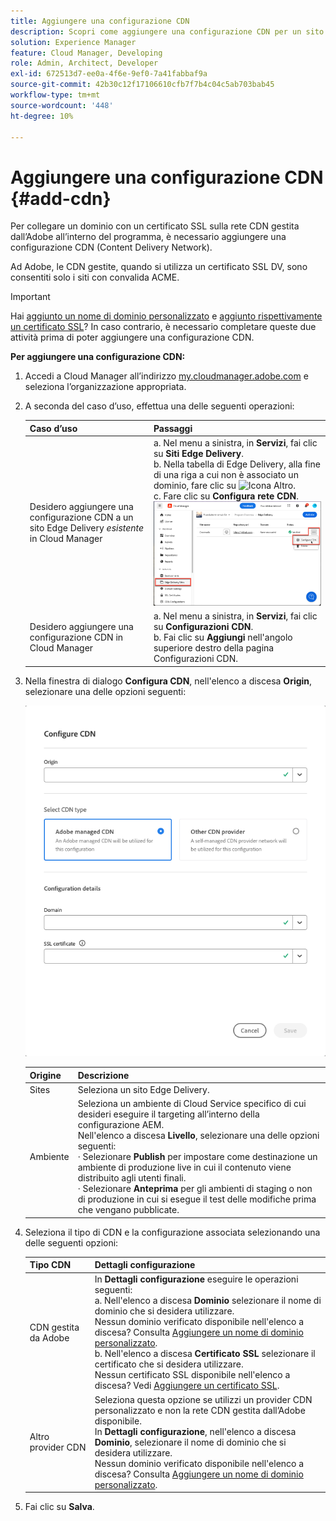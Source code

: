 ```yaml
---
title: Aggiungere una configurazione CDN
description: Scopri come aggiungere una configurazione CDN per un sito Edge Delivery o un ambiente Cloud Manager.
solution: Experience Manager
feature: Cloud Manager, Developing
role: Admin, Architect, Developer
exl-id: 672513d7-ee0a-4f6e-9ef0-7a41fabbaf9a
source-git-commit: 42b30c12f17106610cfb7f7b4c04c5ab703bab45
workflow-type: tm+mt
source-wordcount: '448'
ht-degree: 10%

---
```



# Aggiungere una configurazione CDN {#add-cdn}

Per collegare un dominio con un certificato SSL sulla rete CDN gestita dall’Adobe all’interno del programma, è necessario aggiungere una configurazione CDN (Content Delivery Network).

Ad Adobe, le CDN gestite, quando si utilizza un certificato SSL DV, sono consentiti solo i siti con convalida ACME.

>[!IMPORTANT]
>
>Hai [aggiunto un nome di dominio personalizzato](/help/implementing/cloud-manager/custom-domain-names/add-custom-domain-name.md) e [aggiunto rispettivamente un certificato SSL](/help/implementing/cloud-manager/managing-ssl-certifications/add-ssl-certificate.md)? In caso contrario, è necessario completare queste due attività prima di poter aggiungere una configurazione CDN.

**Per aggiungere una configurazione CDN:**

1. Accedi a Cloud Manager all’indirizzo [my.cloudmanager.adobe.com](https://my.cloudmanager.adobe.com/) e seleziona l’organizzazione appropriata.

1. A seconda del caso d’uso, effettua una delle seguenti operazioni:

   | Caso d’uso | Passaggi |
   | --- | --- |
   | Desidero aggiungere una configurazione CDN a un sito Edge Delivery *esistente* in Cloud Manager | a. Nel menu a sinistra, in **Servizi**, fai clic su **Siti Edge Delivery**.<br> b. Nella tabella di Edge Delivery, alla fine di una riga a cui non è associato un dominio, fare clic su ![Icona Altro](https://spectrum.adobe.com/static/icons/workflow_18/Smock_More_18_N.svg).<br>c. Fare clic su **Configura rete CDN**.  ![Fai clic su Configura CDN per un sito Edge Delivery](/help/implementing/cloud-manager/assets/cm-eds-config-cdn.png) |
   | Desidero aggiungere una configurazione CDN in Cloud Manager | a. Nel menu a sinistra, in **Servizi**, fai clic su **Configurazioni CDN**.<br> b. Fai clic su **Aggiungi** nell&#39;angolo superiore destro della pagina Configurazioni CDN. |

1. Nella finestra di dialogo **Configura CDN**, nell&#39;elenco a discesa **Origin**, selezionare una delle opzioni seguenti:

   ![Finestra di dialogo Configura CDN](/help/implementing/cloud-manager/assets/configure-cdn-dialog.png)

   | Origine | Descrizione |
   | --- | --- |
   | Sites | Seleziona un sito Edge Delivery. |
   | Ambiente | Seleziona un ambiente di Cloud Service specifico di cui desideri eseguire il targeting all’interno della configurazione AEM.<br>Nell&#39;elenco a discesa **Livello**, selezionare una delle opzioni seguenti:<br>· Selezionare **Publish** per impostare come destinazione un ambiente di produzione live in cui il contenuto viene distribuito agli utenti finali.<br>· Selezionare **Anteprima** per gli ambienti di staging o non di produzione in cui si esegue il test delle modifiche prima che vengano pubblicate. |

1. Seleziona il tipo di CDN e la configurazione associata selezionando una delle seguenti opzioni:

   | Tipo CDN | Dettagli configurazione |
   | --- | --- |
   | CDN gestita da Adobe | In **Dettagli configurazione** eseguire le operazioni seguenti:<br>a. Nell&#39;elenco a discesa **Dominio** selezionare il nome di dominio che si desidera utilizzare.<br>Nessun dominio verificato disponibile nell&#39;elenco a discesa? Consulta [Aggiungere un nome di dominio personalizzato](/help/implementing/cloud-manager/custom-domain-names/add-custom-domain-name.md).<br> b. Nell&#39;elenco a discesa **Certificato SSL** selezionare il certificato che si desidera utilizzare.<br>Nessun certificato SSL disponibile nell&#39;elenco a discesa? Vedi [Aggiungere un certificato SSL](/help/implementing/cloud-manager/managing-ssl-certifications/add-ssl-certificate.md). |
   | Altro provider CDN | Seleziona questa opzione se utilizzi un provider CDN personalizzato e non la rete CDN gestita dall’Adobe disponibile.<br>In **Dettagli configurazione**, nell&#39;elenco a discesa **Dominio**, selezionare il nome di dominio che si desidera utilizzare.<br>Nessun dominio verificato disponibile nell&#39;elenco a discesa? Consulta [Aggiungere un nome di dominio personalizzato](/help/implementing/cloud-manager/custom-domain-names/add-custom-domain-name.md). |

1. Fai clic su **Salva**.
